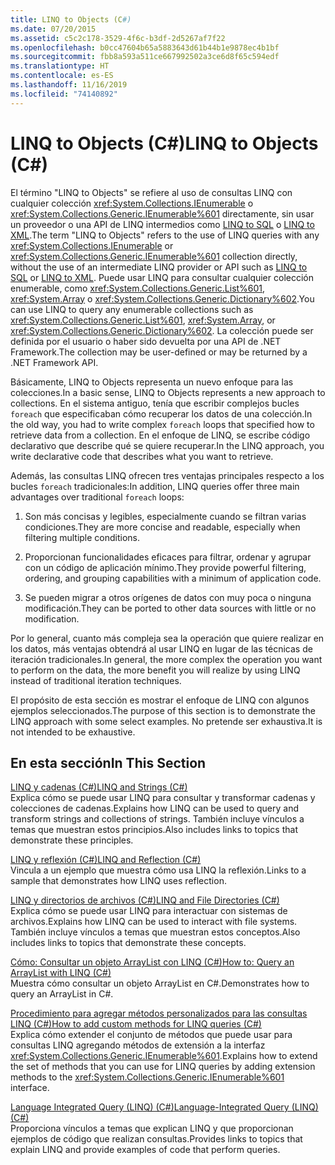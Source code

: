 ```yaml
---
title: LINQ to Objects (C#)
ms.date: 07/20/2015
ms.assetid: c5c2c178-3529-4f6c-b3df-2d5267af7f22
ms.openlocfilehash: b0cc47604b65a5883643d61b44b1e9878ec4b1bf
ms.sourcegitcommit: fbb8a593a511ce667992502a3ce6d8f65c594edf
ms.translationtype: HT
ms.contentlocale: es-ES
ms.lasthandoff: 11/16/2019
ms.locfileid: "74140892"
---
```

# <a name="linq-to-objects-c"></a><span data-ttu-id="caf83-102">LINQ to Objects (C#)</span><span class="sxs-lookup"><span data-stu-id="caf83-102">LINQ to Objects (C#)</span></span>
<span data-ttu-id="caf83-103">El término "LINQ to Objects" se refiere al uso de consultas LINQ con cualquier colección <xref:System.Collections.IEnumerable> o <xref:System.Collections.Generic.IEnumerable%601> directamente, sin usar un proveedor o una API de LINQ intermedios como [LINQ to SQL](../../../../framework/data/adonet/sql/linq/index.md) o [LINQ to XML](./linq-to-xml-overview.md).</span><span class="sxs-lookup"><span data-stu-id="caf83-103">The term "LINQ to Objects" refers to the use of LINQ queries with any <xref:System.Collections.IEnumerable> or <xref:System.Collections.Generic.IEnumerable%601> collection directly, without the use of an intermediate LINQ provider or API such as [LINQ to SQL](../../../../framework/data/adonet/sql/linq/index.md) or [LINQ to XML](./linq-to-xml-overview.md).</span></span> <span data-ttu-id="caf83-104">Puede usar LINQ para consultar cualquier colección enumerable, como <xref:System.Collections.Generic.List%601>, <xref:System.Array> o <xref:System.Collections.Generic.Dictionary%602>.</span><span class="sxs-lookup"><span data-stu-id="caf83-104">You can use LINQ to query any enumerable collections such as <xref:System.Collections.Generic.List%601>, <xref:System.Array>, or <xref:System.Collections.Generic.Dictionary%602>.</span></span> <span data-ttu-id="caf83-105">La colección puede ser definida por el usuario o haber sido devuelta por una API de .NET Framework.</span><span class="sxs-lookup"><span data-stu-id="caf83-105">The collection may be user-defined or may be returned by a .NET Framework API.</span></span>  
  
 <span data-ttu-id="caf83-106">Básicamente, LINQ to Objects representa un nuevo enfoque para las colecciones.</span><span class="sxs-lookup"><span data-stu-id="caf83-106">In a basic sense, LINQ to Objects represents a new approach to collections.</span></span> <span data-ttu-id="caf83-107">En el sistema antiguo, tenía que escribir complejos bucles `foreach` que especificaban cómo recuperar los datos de una colección.</span><span class="sxs-lookup"><span data-stu-id="caf83-107">In the old way, you had to write complex `foreach` loops that specified how to retrieve data from a collection.</span></span> <span data-ttu-id="caf83-108">En el enfoque de LINQ, se escribe código declarativo que describe qué se quiere recuperar.</span><span class="sxs-lookup"><span data-stu-id="caf83-108">In the LINQ approach, you write declarative code that describes what you want to retrieve.</span></span>  
  
 <span data-ttu-id="caf83-109">Además, las consultas LINQ ofrecen tres ventajas principales respecto a los bucles `foreach` tradicionales:</span><span class="sxs-lookup"><span data-stu-id="caf83-109">In addition, LINQ queries offer three main advantages over traditional `foreach` loops:</span></span>  
  
1. <span data-ttu-id="caf83-110">Son más concisas y legibles, especialmente cuando se filtran varias condiciones.</span><span class="sxs-lookup"><span data-stu-id="caf83-110">They are more concise and readable, especially when filtering multiple conditions.</span></span>  
  
2. <span data-ttu-id="caf83-111">Proporcionan funcionalidades eficaces para filtrar, ordenar y agrupar con un código de aplicación mínimo.</span><span class="sxs-lookup"><span data-stu-id="caf83-111">They provide powerful filtering, ordering, and grouping capabilities with a minimum of application code.</span></span>  
  
3. <span data-ttu-id="caf83-112">Se pueden migrar a otros orígenes de datos con muy poca o ninguna modificación.</span><span class="sxs-lookup"><span data-stu-id="caf83-112">They can be ported to other data sources with little or no modification.</span></span>  
  
 <span data-ttu-id="caf83-113">Por lo general, cuanto más compleja sea la operación que quiere realizar en los datos, más ventajas obtendrá al usar LINQ en lugar de las técnicas de iteración tradicionales.</span><span class="sxs-lookup"><span data-stu-id="caf83-113">In general, the more complex the operation you want to perform on the data, the more benefit you will realize by using LINQ instead of traditional iteration techniques.</span></span>  
  
 <span data-ttu-id="caf83-114">El propósito de esta sección es mostrar el enfoque de LINQ con algunos ejemplos seleccionados.</span><span class="sxs-lookup"><span data-stu-id="caf83-114">The purpose of this section is to demonstrate the LINQ approach with some select examples.</span></span> <span data-ttu-id="caf83-115">No pretende ser exhaustiva.</span><span class="sxs-lookup"><span data-stu-id="caf83-115">It is not intended to be exhaustive.</span></span>  
  
## <a name="in-this-section"></a><span data-ttu-id="caf83-116">En esta sección</span><span class="sxs-lookup"><span data-stu-id="caf83-116">In This Section</span></span>  
 [<span data-ttu-id="caf83-117">LINQ y cadenas (C#)</span><span class="sxs-lookup"><span data-stu-id="caf83-117">LINQ and Strings (C#)</span></span>](./linq-and-strings.md)  
 <span data-ttu-id="caf83-118">Explica cómo se puede usar LINQ para consultar y transformar cadenas y colecciones de cadenas.</span><span class="sxs-lookup"><span data-stu-id="caf83-118">Explains how LINQ can be used to query and transform strings and collections of strings.</span></span> <span data-ttu-id="caf83-119">También incluye vínculos a temas que muestran estos principios.</span><span class="sxs-lookup"><span data-stu-id="caf83-119">Also includes links to topics that demonstrate these principles.</span></span>  
  
 [<span data-ttu-id="caf83-120">LINQ y reflexión (C#)</span><span class="sxs-lookup"><span data-stu-id="caf83-120">LINQ and Reflection (C#)</span></span>](how-to-query-an-assembly-s-metadata-with-reflection-linq.md)  
 <span data-ttu-id="caf83-121">Vincula a un ejemplo que muestra cómo usa LINQ la reflexión.</span><span class="sxs-lookup"><span data-stu-id="caf83-121">Links to a sample that demonstrates how LINQ uses reflection.</span></span>  
  
 [<span data-ttu-id="caf83-122">LINQ y directorios de archivos (C#)</span><span class="sxs-lookup"><span data-stu-id="caf83-122">LINQ and File Directories (C#)</span></span>](./linq-and-file-directories.md)  
 <span data-ttu-id="caf83-123">Explica cómo se puede usar LINQ para interactuar con sistemas de archivos.</span><span class="sxs-lookup"><span data-stu-id="caf83-123">Explains how LINQ can be used to interact with file systems.</span></span> <span data-ttu-id="caf83-124">También incluye vínculos a temas que muestran estos conceptos.</span><span class="sxs-lookup"><span data-stu-id="caf83-124">Also includes links to topics that demonstrate these concepts.</span></span>  
  
 [<span data-ttu-id="caf83-125">Cómo: Consultar un objeto ArrayList con LINQ (C#)</span><span class="sxs-lookup"><span data-stu-id="caf83-125">How to: Query an ArrayList with LINQ (C#)</span></span>](./how-to-query-an-arraylist-with-linq.md)  
 <span data-ttu-id="caf83-126">Muestra cómo consultar un objeto ArrayList en C#.</span><span class="sxs-lookup"><span data-stu-id="caf83-126">Demonstrates how to query an ArrayList in C#.</span></span>  
  
 [<span data-ttu-id="caf83-127">Procedimiento para agregar métodos personalizados para las consultas LINQ (C#)</span><span class="sxs-lookup"><span data-stu-id="caf83-127">How to add custom methods for LINQ queries (C#)</span></span>](./how-to-add-custom-methods-for-linq-queries.md)  
 <span data-ttu-id="caf83-128">Explica cómo extender el conjunto de métodos que puede usar para consultas LINQ agregando métodos de extensión a la interfaz <xref:System.Collections.Generic.IEnumerable%601>.</span><span class="sxs-lookup"><span data-stu-id="caf83-128">Explains how to extend the set of methods that you can use for LINQ queries by adding extension methods to the <xref:System.Collections.Generic.IEnumerable%601> interface.</span></span>  
  
 [<span data-ttu-id="caf83-129">Language Integrated Query (LINQ) (C#)</span><span class="sxs-lookup"><span data-stu-id="caf83-129">Language-Integrated Query (LINQ) (C#)</span></span>](./index.md)  
 <span data-ttu-id="caf83-130">Proporciona vínculos a temas que explican LINQ y que proporcionan ejemplos de código que realizan consultas.</span><span class="sxs-lookup"><span data-stu-id="caf83-130">Provides links to topics that explain LINQ and provide examples of code that perform queries.</span></span>
